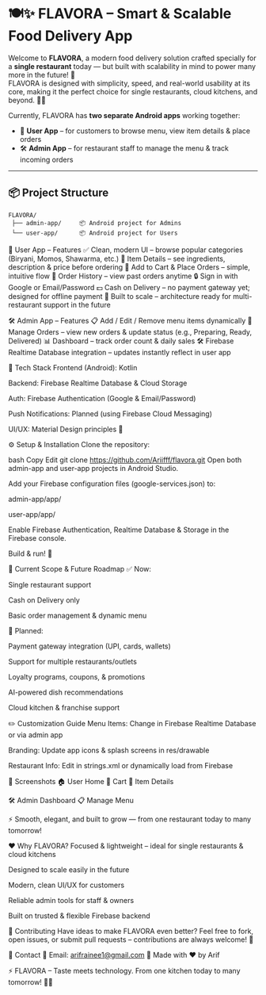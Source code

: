 # 🍽️✨ **FLAVORA** – Smart & Scalable Food Delivery App

Welcome to **FLAVORA**, a modern food delivery solution crafted specially for a **single restaurant** today — but built with scalability in mind to power many more in the future! 🚀  
FLAVORA is designed with simplicity, speed, and real-world usability at its core, making it the perfect choice for single restaurants, cloud kitchens, and beyond. 🌱🍔

Currently, FLAVORA has **two separate Android apps** working together:

- 📱 **User App** – for customers to browse menu, view item details & place orders  
- 🛠️ **Admin App** – for restaurant staff to manage the menu & track incoming orders

---

## 📦 **Project Structure**

```plaintext
FLAVORA/
 ├── admin-app/     📦 Android project for Admins
 └── user-app/      📦 Android project for Users
```

📲 User App – Features
✅ Clean, modern UI – browse popular categories (Biryani, Momos, Shawarma, etc.)
🍗 Item Details – see ingredients, description & price before ordering
🛒 Add to Cart & Place Orders – simple, intuitive flow
📝 Order History – view past orders anytime
🔒 Sign in with Google or Email/Password
💵 Cash on Delivery – no payment gateway yet; designed for offline payment
🌱 Built to scale – architecture ready for multi-restaurant support in the future

🛠️ Admin App – Features
📋 Add / Edit / Remove menu items dynamically
🚚 Manage Orders – view new orders & update status (e.g., Preparing, Ready, Delivered)
📊 Dashboard – track order count & daily sales
🛠 Firebase Realtime Database integration – updates instantly reflect in user app

🔧 Tech Stack
Frontend (Android): Kotlin

Backend: Firebase Realtime Database & Cloud Storage

Auth: Firebase Authentication (Google & Email/Password)

Push Notifications: Planned (using Firebase Cloud Messaging)

UI/UX: Material Design principles 🎨

⚙️ Setup & Installation
Clone the repository:

bash
Copy
Edit
git clone https://github.com/Ariifff/flavora.git
Open both admin-app and user-app projects in Android Studio.

Add your Firebase configuration files (google-services.json) to:

admin-app/app/

user-app/app/

Enable Firebase Authentication, Realtime Database & Storage in the Firebase console.

Build & run! 🚀

🌱 Current Scope & Future Roadmap
✅ Now:

Single restaurant support

Cash on Delivery only

Basic order management & dynamic menu

🔮 Planned:

Payment gateway integration (UPI, cards, wallets)

Support for multiple restaurants/outlets

Loyalty programs, coupons, & promotions

AI-powered dish recommendations

Cloud kitchen & franchise support

✏️ Customization Guide
Menu Items: Change in Firebase Realtime Database or via admin app

Branding: Update app icons & splash screens in res/drawable

Restaurant Info: Edit in strings.xml or dynamically load from Firebase

📸 Screenshots
🏠 User Home	🛒 Cart	🍗 Item Details

🛠️ Admin Dashboard	📋 Manage Menu

⚡ Smooth, elegant, and built to grow — from one restaurant today to many tomorrow!

❤️ Why FLAVORA?
Focused & lightweight – ideal for single restaurants & cloud kitchens

Designed to scale easily in the future

Modern, clean UI/UX for customers

Reliable admin tools for staff & owners

Built on trusted & flexible Firebase backend

🤝 Contributing
Have ideas to make FLAVORA even better?
Feel free to fork, open issues, or submit pull requests – contributions are always welcome! 🌟

📧 Contact
📩 Email: arifrainee1@gmail.com
📍 Made with ❤️ by Arif

⚡ FLAVORA – Taste meets technology.
From one kitchen today to many tomorrow! 🍲🚀
